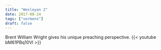 ```yaml
---
title: "Wesleyan 2"
date: 2017-08-24
tags: ["sermons"]
draft: false
---
```

Brent William Wright gives his unique preaching perspective.
{{< youtube bM61PBq10VI >}}